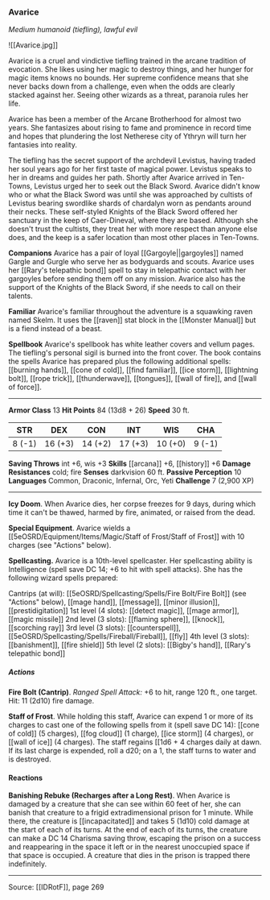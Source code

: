### Avarice
_Medium humanoid (tiefling), lawful evil_

![[Avarice.jpg]]

Avarice is a cruel and vindictive tiefling trained in the arcane tradition of evocation. She likes using her magic to destroy things, and her hunger for magic items knows no bounds. Her supreme confidence means that she never backs down from a challenge, even when the odds are clearly stacked against her. Seeing other wizards as a threat, paranoia rules her life.

Avarice has been a member of the Arcane Brotherhood for almost two years. She fantasizes about rising to fame and prominence in record time and hopes that plundering the lost Netherese city of Ythryn will turn her fantasies into reality.

The tiefling has the secret support of the archdevil Levistus, having traded her soul years ago for her first taste of magical power. Levistus speaks to her in dreams and guides her path. Shortly after Avarice arrived in Ten-Towns, Levistus urged her to seek out the Black Sword. Avarice didn't know who or what the Black Sword was until she was approached by cultists of Levistus bearing swordlike shards of chardalyn worn as pendants around their necks. These self-styled Knights of the Black Sword offered her sanctuary in the keep of Caer-Dineval, where they are based. Although she doesn't trust the cultists, they treat her with more respect than anyone else does, and the keep is a safer location than most other places in Ten-Towns.

**Companions** Avarice has a pair of loyal [[Gargoyle||gargoyles]] named Gargle and Gurgle who serve her as bodyguards and scouts. Avarice uses her [[Rary's telepathic bond]] spell to stay in telepathic contact with her gargoyles before sending them off on any mission. Avarice also has the support of the Knights of the Black Sword, if she needs to call on their talents.


**Familiar** Avarice's familiar throughout the adventure is a squawking raven named Skelm. It uses the [[raven]] stat block in the [[Monster Manual]] but is a fiend instead of a beast.


**Spellbook** Avarice's spellbook has white leather covers and vellum pages. The tiefling's personal sigil is burned into the front cover. The book contains the spells Avarice has prepared plus the following additional spells: [[burning hands]], [[cone of cold]], [[find familiar]], [[ice storm]], [[lightning bolt]], [[rope trick]], [[thunderwave]], [[tongues]], [[wall of fire]], and [[wall of force]].






---

**Armor Class** 13
**Hit Points** 84 (13d8 + 26)
**Speed** 30 ft.

| STR     | DEX     | CON     | INT     | WIS     | CHA     |
|---------|---------|---------|---------|---------|---------|
| 8 (-1) | 16 (+3) | 14 (+2) | 17 (+3) | 10 (+0) | 9 (-1) |

**Saving Throws** int +6, wis +3
**Skills** [[arcana]] +6, [[history]] +6
**Damage Resistances** cold; fire
**Senses** darkvision 60 ft.
**Passive Perception** 10
**Languages** Common, Draconic, Infernal, Orc, Yeti
**Challenge** 7 (2,900 XP)

---

**Icy Doom**. When Avarice dies, her corpse freezes for 9 days, during which time it can't be thawed, harmed by fire, animated, or raised from the dead.

**Special Equipment**. Avarice wields a [[5eOSRD/Equipment/Items/Magic/Staff of Frost/Staff of Frost]] with 10 charges (see "Actions" below).

**Spellcasting.** Avarice is a 10th-level spellcaster. Her spellcasting ability is Intelligence (spell save DC 14; +6 to hit with spell attacks). She has the following wizard spells prepared:

Cantrips (at will): [[5eOSRD/Spellcasting/Spells/Fire Bolt/Fire Bolt]] (see "Actions" below), [[mage hand]], [[message]], [[minor illusion]], [[prestidigitation]]
1st level (4 slots): [[detect magic]], [[mage armor]], [[magic missile]]
2nd level (3 slots): [[flaming sphere]], [[knock]], [[scorching ray]]
3rd level (3 slots): [[counterspell]], [[5eOSRD/Spellcasting/Spells/Fireball/Fireball]], [[fly]]
4th level (3 slots): [[banishment]], [[fire shield]]
5th level (2 slots): [[Bigby's hand]], [[Rary's telepathic bond]]

##### Actions
**Fire Bolt (Cantrip)**. _Ranged Spell Attack:_ +6 to hit, range 120 ft., one target. Hit: 11 (2d10) fire damage.

**Staff of Frost**. While holding this staff, Avarice can expend 1 or more of its charges to cast one of the following spells from it (spell save DC 14): [[cone of cold]] (5 charges), [[fog cloud]] (1 charge), [[ice storm]] (4 charges), or [[wall of ice]] (4 charges). The staff regains [[1d6 + 4 charges daily at dawn. If its last charge is expended, roll a d20; on a 1, the staff turns to water and is destroyed.

#### Reactions
**Banishing Rebuke (Recharges after a Long Rest)**. When Avarice is damaged by a creature that she can see within 60 feet of her, she can banish that creature to a frigid extradimensional prison for 1 minute. While there, the creature is [[incapacitated]] and takes 5 (1d10) cold damage at the start of each of its turns. At the end of each of its turns, the creature can make a DC 14 Charisma saving throw, escaping the prison on a success and reappearing in the space it left or in the nearest unoccupied space if that space is occupied. A creature that dies in the prison is trapped there indefinitely.


---

Source: [[IDRotF]], page 269